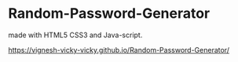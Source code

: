 # Random-Password-Generator
made with HTML5 CSS3 and Java-script.

 https://vignesh-vicky-vicky.github.io/Random-Password-Generator/
